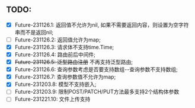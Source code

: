 ## TODO:

- [x] Future-231126.1: 返回值不允许为nil, 如果不需要返回内容，则设置为空字符串而不是返回nil;
- [ ] Future-231126.2: 返回值允许为map;
- [x] Future-231126.3: 请求体不支持time.Time;
- [x] Future-231126.4: 路由前后中间件;
- [x] ~~Future-231126.5: 泛型路由注册~~ 不再支持泛型路由;
- [x] Future-231126.6: 查询参数考虑是否要支持数组--查询参数不支持数组;
- [x] Future-231126.7: 查询参数值不允许为map;
- [x] Future-231203.8: 模型不支持嵌入;
- [ ] Future-231203.9: 限制POST/PATCH/PUT方法最多支持2个结构体参数
- [ ] Future-231221.10: 文件上传支持

